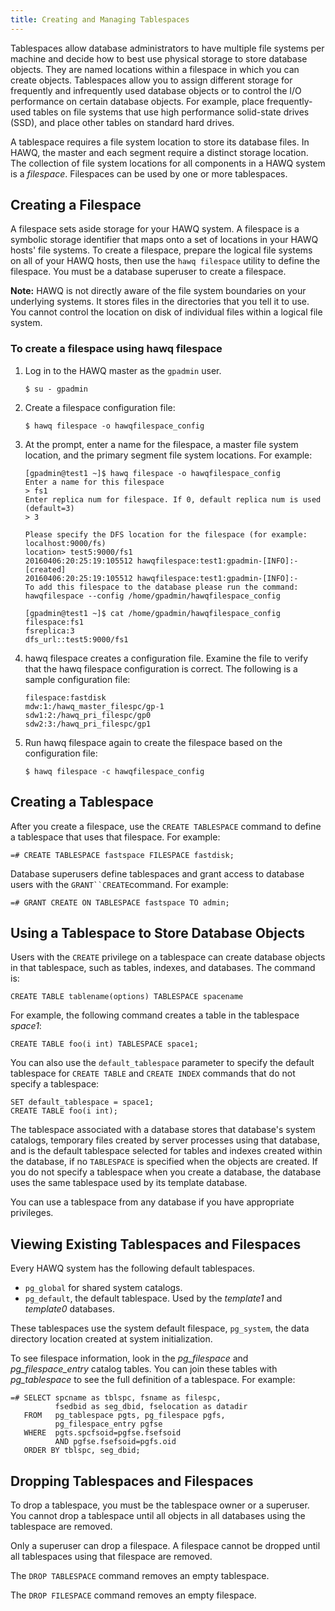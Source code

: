 ```yaml
---
title: Creating and Managing Tablespaces
---
```


Tablespaces allow database administrators to have multiple file systems per machine and decide how to best use physical storage to store database objects. They are named locations within a filespace in which you can create objects. Tablespaces allow you to assign different storage for frequently and infrequently used database objects or to control the I/O performance on certain database objects. For example, place frequently-used tables on file systems that use high performance solid-state drives \(SSD\), and place other tables on standard hard drives.

A tablespace requires a file system location to store its database files. In HAWQ, the master and each segment require a distinct storage location. The collection of file system locations for all components in a HAWQ system is a *filespace*. Filespaces can be used by one or more tablespaces.

## Creating a Filespace <a id="topic10"></a>

A filespace sets aside storage for your HAWQ system. A filespace is a symbolic storage identifier that maps onto a set of locations in your HAWQ hosts' file systems. To create a filespace, prepare the logical file systems on all of your HAWQ hosts, then use the `hawq filespace` utility to define the filespace. You must be a database superuser to create a filespace.

**Note:** HAWQ is not directly aware of the file system boundaries on your underlying systems. It stores files in the directories that you tell it to use. You cannot control the location on disk of individual files within a logical file system.

### To create a filespace using hawq filespace <a id="im178954"></a>

1.  Log in to the HAWQ master as the `gpadmin` user.

    ```
    $ su - gpadmin
    ```

2.  Create a filespace configuration file:

    ```
    $ hawq filespace -o hawqfilespace_config
    ```

3.  At the prompt, enter a name for the filespace, a master file system location, and the primary segment file system locations. For example:

    ```
    [gpadmin@test1 ~]$ hawq filespace -o hawqfilespace_config
    Enter a name for this filespace
    > fs1
    Enter replica num for filespace. If 0, default replica num is used (default=3)
    > 3

    Please specify the DFS location for the filespace (for example: localhost:9000/fs)
    location> test5:9000/fs1
    20160406:20:25:19:105512 hawqfilespace:test1:gpadmin-[INFO]:-[created]
    20160406:20:25:19:105512 hawqfilespace:test1:gpadmin-[INFO]:-
    To add this filespace to the database please run the command:
    hawqfilespace --config /home/gpadmin/hawqfilespace_config

    [gpadmin@test1 ~]$ cat /home/gpadmin/hawqfilespace_config
    filespace:fs1
    fsreplica:3
    dfs_url::test5:9000/fs1
    ```

4.  hawq filespace creates a configuration file. Examine the file to verify that the hawq filespace configuration is correct. The following is a sample configuration file:

    ```
    filespace:fastdisk
    mdw:1:/hawq_master_filespc/gp-1
    sdw1:2:/hawq_pri_filespc/gp0
    sdw2:3:/hawq_pri_filespc/gp1
    ```

5.  Run hawq filespace again to create the filespace based on the configuration file:

    ```
    $ hawq filespace -c hawqfilespace_config
    ```


## Creating a Tablespace <a id="topic13"></a>

After you create a filespace, use the `CREATE TABLESPACE` command to define a tablespace that uses that filespace. For example:

```
=# CREATE TABLESPACE fastspace FILESPACE fastdisk;
```

Database superusers define tablespaces and grant access to database users with the `GRANT``CREATE`command. For example:

```
=# GRANT CREATE ON TABLESPACE fastspace TO admin;
```

## Using a Tablespace to Store Database Objects <a id="topic14"></a>

Users with the `CREATE` privilege on a tablespace can create database objects in that tablespace, such as tables, indexes, and databases. The command is:

```
CREATE TABLE tablename(options) TABLESPACE spacename
```

For example, the following command creates a table in the tablespace *space1*:

```
CREATE TABLE foo(i int) TABLESPACE space1;
```

You can also use the `default_tablespace` parameter to specify the default tablespace for `CREATE TABLE` and `CREATE INDEX` commands that do not specify a tablespace:

```
SET default_tablespace = space1;
CREATE TABLE foo(i int);
```

The tablespace associated with a database stores that database's system catalogs, temporary files created by server processes using that database, and is the default tablespace selected for tables and indexes created within the database, if no `TABLESPACE` is specified when the objects are created. If you do not specify a tablespace when you create a database, the database uses the same tablespace used by its template database.

You can use a tablespace from any database if you have appropriate privileges.

## Viewing Existing Tablespaces and Filespaces <a id="topic15"></a>

Every HAWQ system has the following default tablespaces.

-   `pg_global` for shared system catalogs.
-   `pg_default`, the default tablespace. Used by the *template1* and *template0* databases.

These tablespaces use the system default filespace, `pg_system`, the data directory location created at system initialization.

To see filespace information, look in the *pg\_filespace* and *pg\_filespace\_entry* catalog tables. You can join these tables with *pg\_tablespace* to see the full definition of a tablespace. For example:

```
=# SELECT spcname as tblspc, fsname as filespc,
          fsedbid as seg_dbid, fselocation as datadir
   FROM   pg_tablespace pgts, pg_filespace pgfs,
          pg_filespace_entry pgfse
   WHERE  pgts.spcfsoid=pgfse.fsefsoid
          AND pgfse.fsefsoid=pgfs.oid
   ORDER BY tblspc, seg_dbid;
```

## Dropping Tablespaces and Filespaces <a id="topic16"></a>

To drop a tablespace, you must be the tablespace owner or a superuser. You cannot drop a tablespace until all objects in all databases using the tablespace are removed.

Only a superuser can drop a filespace. A filespace cannot be dropped until all tablespaces using that filespace are removed.

The `DROP TABLESPACE` command removes an empty tablespace.

The `DROP FILESPACE` command removes an empty filespace.
